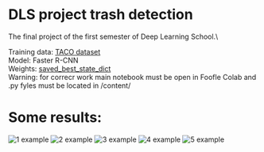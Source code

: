 # DLS project trash detection
 The final project of the first semester of Deep Learning School.\
 
 Training data: [TACO dataset](http://tacodataset.org)\
 Model: Faster R-CNN\
 Weights: [saved_best_state_dict](https://drive.google.com/file/d/1Ix9k97qdpOF1cER5MpVwYgdY5pFDR6s9/view?usp=sharing)\
 Warning: for correcr work main notebook must be open in Foofle Colab and .py fyles must be located in /content/
 
# Some results:

![1 example](https://github.com/FruitPirate/DLS-project-trash-detection/tree/master/results/1.png)
![2 example](https://github.com/FruitPirate/DLS-project-trash-detection/tree/master/results/2.png)
![3 example](https://github.com/FruitPirate/DLS-project-trash-detection/tree/master/results/3.png)
![4 example](https://github.com/FruitPirate/DLS-project-trash-detection/tree/master/results/4.png)
![5 example](https://github.com/FruitPirate/DLS-project-trash-detection/tree/master/results/5.png)

